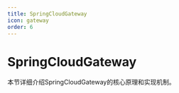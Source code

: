 ```yaml
---
title: SpringCloudGateway
icon: gateway
order: 6
---
```


# SpringCloudGateway

本节详细介绍SpringCloudGateway的核心原理和实现机制。

